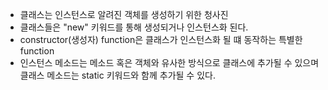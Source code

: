 - 클래스는 인스턴스로 알려진 객체를 생성하기 위한 청사진
- 클래스들은 "new" 키워드를 통해 생성되거나 인스턴스화 된다.
- constructor(생성자) function은 클래스가 인스턴스화 될 떄 동작하는 특별한 function
- 인스턴스 메소드는 메소드 혹은 객체와 유사한 방식으로 클래스에 추가될 수 있으며 클래스 메소드는 static 키워드와 함께 추가될 수 있다.
